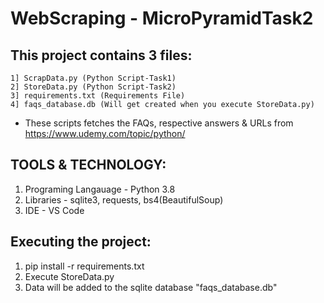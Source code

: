 # WebScraping - MicroPyramidTask2 

## This project contains 3 files:
    1] ScrapData.py (Python Script-Task1)
    2] StoreData.py (Python Script-Task2)
    3] requirements.txt (Requirements File)
    4] faqs_database.db (Will get created when you execute StoreData.py)
  
- These scripts fetches the FAQs, respective answers & URLs from https://www.udemy.com/topic/python/

## TOOLS & TECHNOLOGY:
1. Programing Langauage - Python 3.8
2. Libraries - sqlite3, requests, bs4(BeautifulSoup)
3. IDE - VS Code

## Executing the project:
1. pip install -r requirements.txt
2. Execute StoreData.py
3. Data will be added to the sqlite database "faqs_database.db"
